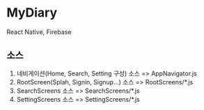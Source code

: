 # MyDiary
React Native, Firebase

## 소스
1. 네비게이션(Home, Search, Setting 구성) 소스 => AppNavigator.js
2. RootScreen(Splah, Signin, Signup...) 소스 => RootScreens/*.js
3. SearchScreens 소스 => SearchScreens/*.js
4. SettingScreens 소스 => SettingScreens/*.js
